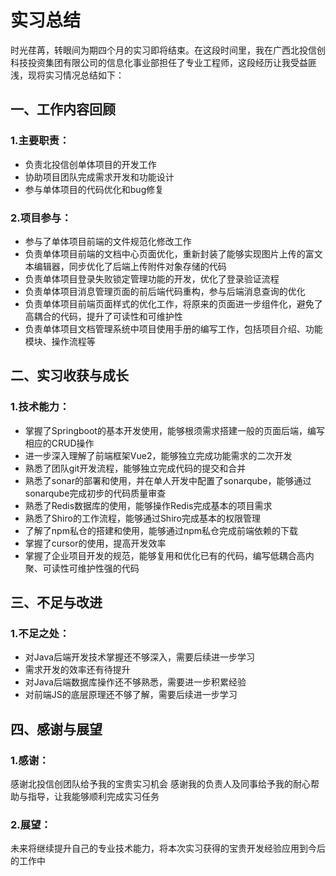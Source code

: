 # 实习总结
时光荏苒，转眼间为期四个月的实习即将结束。在这段时间里，我在广西北投信创科技投资集团有限公司的信息化事业部担任了专业工程师，这段经历让我受益匪浅，现将实习情况总结如下：

## 一、工作内容回顾
### 1.主要职责：
 - 负责北投信创单体项目的开发工作
 - 协助项目团队完成需求开发和功能设计
 - 参与单体项目的代码优化和bug修复
### 2.项目参与：
 - 参与了单体项目前端的文件规范化修改工作
 - 负责单体项目前端的文档中心页面优化，重新封装了能够实现图片上传的富文本编辑器，同步优化了后端上传附件对象存储的代码
 - 负责单体项目登录失败锁定管理功能的开发，优化了登录验证流程
 - 负责单体项目消息管理页面的前后端代码重构，参与后端消息查询的优化
 - 负责单体项目前端页面样式的优化工作，将原来的页面进一步组件化，避免了高耦合的代码，提升了可读性和可维护性
 - 负责单体项目文档管理系统中项目使用手册的编写工作，包括项目介绍、功能模块、操作流程等

## 二、实习收获与成长
### 1.技术能力：
 - 掌握了Springboot的基本开发使用，能够根须需求搭建一般的页面后端，编写相应的CRUD操作
 - 进一步深入理解了前端框架Vue2，能够独立完成功能需求的二次开发
 - 熟悉了团队git开发流程，能够独立完成代码的提交和合并
 - 熟悉了sonar的部署和使用，并在单人开发中配置了sonarqube，能够通过sonarqube完成初步的代码质量审查
 - 熟悉了Redis数据库的使用，能够操作Redis完成基本的项目需求
 - 熟悉了Shiro的工作流程，能够通过Shiro完成基本的权限管理
 - 了解了npm私仓的搭建和使用，能够通过npm私仓完成前端依赖的下载
 - 掌握了cursor的使用，提高开发效率
 - 掌握了企业项目开发的规范，能够复用和优化已有的代码，编写低耦合高内聚、可读性可维护性强的代码
## 三、不足与改进
### 1.不足之处：
 - 对Java后端开发技术掌握还不够深入，需要后续进一步学习
 - 需求开发的效率还有待提升
 - 对Java后端数据库操作还不够熟悉，需要进一步积累经验
 - 对前端JS的底层原理还不够了解，需要后续进一步学习
## 四、感谢与展望
### 1.感谢：
感谢北投信创团队给予我的宝贵实习机会
感谢我的负责人及同事给予我的耐心帮助与指导，让我能够顺利完成实习任务
### 2.展望：
未来将继续提升自己的专业技术能力，将本次实习获得的宝贵开发经验应用到今后的工作中